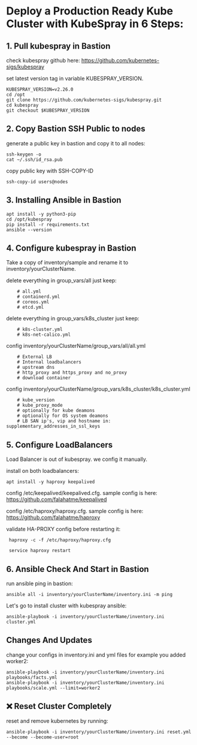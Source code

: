 # Deploy a Production Ready Kube Cluster with KubeSpray in 6 Steps:




## 1. Pull kubespray in Bastion

check kubespray github here: https://github.com/kubernetes-sigs/kubespray

set latest version tag in variable KUBESPRAY_VERSION.

```
KUBESPRAY_VERSION=v2.26.0
cd /opt
git clone https://github.com/kubernetes-sigs/kubespray.git
cd kubespray
git checkout $KUBESPRAY_VERSION
```



## 2. Copy Bastion SSH Public to nodes

generate a public key in bastion and copy it to all nodes:

```
ssh-keygen -o
cat ~/.ssh/id_rsa.pub
```
copy public key with SSH-COPY-ID
```
ssh-copy-id users@nodes
```



## 3. Installing Ansible in Bastion

```
apt install -y python3-pip 
cd /opt/kubespray
pip install -r requirements.txt
ansible --version
```



## 4. Configure kubespray in Bastion

Take a copy of inventory/sample and rename it to inventory/yourClusterName.


delete everything in group_vars/all just keep:

        # all.yml
        # containerd.yml
        # coreos.yml
        # etcd.yml

delete everything in group_vars/k8s_cluster just keep:

        # k8s-cluster.yml
        # k8s-net-calico.yml

config inventory/yourClusterName/group_vars/all/all.yml

        # External LB
        # Internal loadbalancers
        # upstream dns
        # http_proxy and https_proxy and no_proxy
        # download container

config inventory/yourClusterName/group_vars/k8s_cluster/k8s_cluster.yml

        # kube_version
        # kube_proxy_mode
        # optionally for kube deamons
        # optionally for OS system deamons
        # LB SAN ip's, vip and hostname in: supplementary_addresses_in_ssl_keys

## 5. Configure LoadBalancers

Load Balancer is out of kubespray. we config it manually.

install on both loadbalancers:

```
apt install -y haproxy keepalived
```

config /etc/keepalived/keepalived.cfg. sample config is here: https://github.com/falahatme/keepalived

config /etc/haproxy/haproxy.cfg. sample config is here: https://github.com/falahatme/haproxy

validate HA-PROXY config before restarting it:

```
 haproxy -c -f /etc/haproxy/haproxy.cfg
```
```
 service haproxy restart
```


## 6. Ansible Check And Start in Bastion

run ansible ping in bastion:
```
ansible all -i inventory/yourClusterName/inventory.ini -m ping
```

Let's go to install cluster with kubespray ansible:
```
ansible-playbook -i inventory/yourClusterName/inventory.ini cluster.yml
```



## Changes And Updates

change your configs in inventory.ini  and yml files
for example you added worker2:

```
ansible-playbook -i inventory/yourClusterName/inventory.ini playbooks/facts.yml
ansible-playbook -i inventory/yourClusterName/inventory.ini playbooks/scale.yml --limit=worker2
```

## ❌ Reset Cluster Completely

reset and remove kubernetes by running:

```
ansible-playbook -i inventory/yourClusterName/inventory.ini reset.yml --become --become-user=root
```

